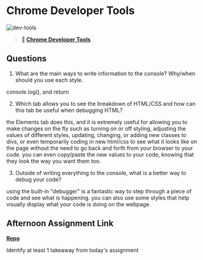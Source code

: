 # Chrome Developer Tools

![dev-tools](https://bcw.blob.core.windows.net/public/img/lesson-images/4571780153354770)

> **📖 [Chrome Developer Tools](https://codeworksacademy.com/fs-student-guide/resources/wk2/03-Chrome-Dev-Tools)**

## Questions

1. What are the main ways to write information to the console? Why/when should you use each style.

console.log(), and return

2. Which tab allows you to see the breakdown of HTML/CSS and how can this tab be useful when debugging HTML?

the Elements tab does this, and it is extremely useful for allowing you to make changes on the fly such as turning on or off styling, adjusting the values of different styles, updating, changing, or adding new classes to divs, or even temporarily coding in new html/css to see what it looks like on the page without the need to go back and forth from your browser to your code. you can even copy/paste the new values to your code, knowing that they look the way you want them too.

3. Outside of writing everything to the console, what is a better way to debug your code?

using the built-in "debugger" is a fantastic way to step through a piece of code and see what is happening. you can also use some styles that help visually display what your code is doing on the webpage.

## Afternoon Assignment Link

**[Repo](https://github.com/chris-hildebrandt/icecream)**

Identify at least 1 takeaway from today's assignment
